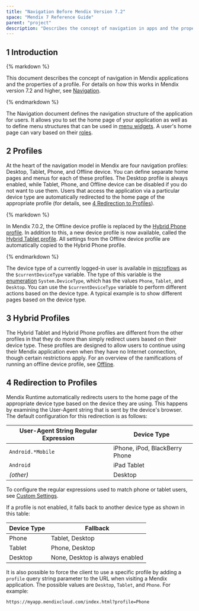 ```yaml
---
title: "Navigation Before Mendix Version 7.2"
space: "Mendix 7 Reference Guide"
parent: "project"
description: "Describes the concept of navigation in apps and the properties of a profile for Mendix versions 7.0 and 7.1."
---
```


## 1 Introduction

<div class="alert alert-info">{% markdown %}

This document describes the concept of navigation in Mendix applications and the properties of a profile. For details on how this works in Mendix version 7.2 and higher, see [Navigation](navigation).

{% endmarkdown %}</div>

The Navigation document defines the navigation structure of the application for users. It allows you to set the home page of your application as well as to define menu structures that can be used in [menu widgets](menu-widgets). A user's home page can vary based on their [roles](user-roles).

## 2 Profiles

At the heart of the navigation model in Mendix are four navigation profiles: Desktop, Tablet, Phone, and Offline device. You can define separate home pages and menus for each of these profiles. The Desktop profile is always enabled, while Tablet, Phone, and Offline device can be disabled if you do not want to use them. Users that access the application via a particular device type are automatically redirected to the home page of the appropriate profile (for details, see [4 Redirection to Profiles](#Redirection)).

<div class="alert alert-info">{% markdown %}

In Mendix 7.0.2, the Offline device profile is replaced by the [Hybrid Phone profile](hybrid-phone-profile). In addition to this, a new device profile is now available, called the [Hybrid Tablet profile](hybrid-tablet-profile). All settings from the Offline device profile are automatically copied to the Hybrid Phone profile.

{% endmarkdown %}</div>

The device type of a currently logged-in user is available in [microflows](microflows) as the `$currentDeviceType` variable. The type of this variable is the [enumeration](enumerations) `System.DeviceType`, which has the values `Phone`, `Tablet`, and `Desktop`. You can use the `$currentDeviceType` variable to perform different actions based on the device type. A typical example is to show different pages based on the device type.

## 3 Hybrid Profiles

The Hybrid Tablet and Hybrid Phone profiles are different from the other profiles in that they do more than simply redirect users based on their device type. These profiles are designed to allow users to continue using their Mendix application even when they have no Internet connection, though certain restrictions apply. For an overview of the ramifications of running an offline device profile, see [Offline](offline).

## 4 Redirection to Profiles<a name="Redirection"></a>

Mendix Runtime automatically redirects users to the home page of the appropriate device type based on the device they are using. This happens by examining the User-Agent string that is sent by the device's browser. The default configuration for this redirection is as follows:

| User-Agent String Regular Expression | Device Type |
| --- | --- |
| `Android.*Mobile`|iPhone, iPod, BlackBerry Phone |
| `Android` |iPad Tablet |
| _(other)_ | Desktop |

To configure the regular expressions used to match phone or tablet users, see [Custom Settings](custom-settings).

If a profile is not enabled, it falls back to another device type as shown in this table:

| Device Type | Fallback |
| --- | --- |
| Phone | Tablet, Desktop |
| Tablet | Phone, Desktop |
| Desktop | None, Desktop is always enabled |

It is also possible to force the client to use a specific profile by adding a `profile` query string parameter to the URL when visiting a Mendix application. The possible values are `Desktop`, `Tablet`, and `Phone`. For example:

```html
https://myapp.mendixcloud.com/index.html?profile=Phone

```

